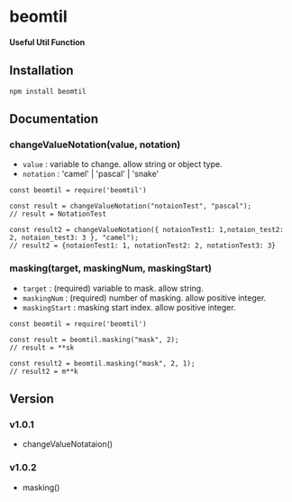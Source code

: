 # beomtil

#### Useful Util Function

## Installation

`npm install beomtil`

## Documentation

### changeValueNotation(value, notation)

-   `value` : variable to change. allow string or object type.
-   `notation` : 'camel' | 'pascal' | 'snake'

```
const beomtil = require('beomtil')

const result = changeValueNotation("notaionTest", "pascal");
// result = NotationTest

const result2 = changeValueNotation({ notaionTest1: 1,notaion_test2: 2, notaion_test3: 3 }, "camel");
// result2 = {notaionTest1: 1, notationTest2: 2, notationTest3: 3}

```

### masking(target, maskingNum, maskingStart)

-   `target` : (required) variable to mask. allow string.
-   `maskingNum` : (required) number of masking. allow positive integer.
-   `maskingStart` : masking start index. allow positive integer.

```
const beomtil = require('beomtil')

const result = beomtil.masking("mask", 2);
// result = **sk

const result2 = beomtil.masking("mask", 2, 1);
// result2 = m**k

```

## Version

### v1.0.1

-   changeValueNotataion()

### v1.0.2

-   masking()
